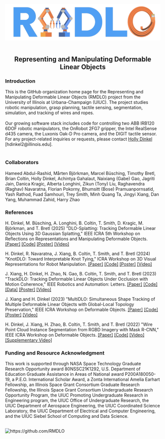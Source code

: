 
<div align="center">
  <img src="https://github.com/RMDLO/.github/blob/master/images/rmdlo_logo.png" alt="banner" width="1000px"/>
</div>
<br>
<h2 align="center"> Representing and Manipulating Deformable Linear Objects </h2>
<h3 align="left"> Introduction </h3>
This is the GitHub organization home page for the Representing and Manipulating Deformable Linear Objects (RMDLO) project from the University of Illinois at Urbana-Champaign (UIUC). The project studies robotic manipulation, grasp planning, tactile sensing, segmentation, simulation, and tracking of wires and ropes.
<br/><br/>
Our growing software stack includes code for controlling two ABB IRB120 6DOF robotic manipulators, the OnRobot 2FG7 gripper, the Intel RealSense d435 camera, the Luxonis Oak-D Pro camera, and the DIGIT tactile sensor. For any project-related inquiries or requests, please contact <a href="https://hollydinkel.github.io/">Holly Dinkel</a> [hdinkel2@illinois.edu].
<br/><br/>

<h3 align="left"> Collaborators </h3>
Hameed Abdul-Rashid, Mårten Björkman, Marcel Büsching, Timothy Bretl, Brian Coltin, Holly Dinkel, Achintya Gahalaut, Naixiang (Gabe) Gao, Jagriti Jain, Danica Kragic, Alberta Longhini, Zikun (Tony) Liu, Raghavendra (Raghav) Navaratna, Florian Pokorny, Bhumsitt (Bose) Pramuanpornsatid, Yash Rathod, Fuad Samhouri, Trey Smith, Minh Quang Ta, Jingyi Xiang, Dan Yang, Muhammad Zahid, Harry Zhao

<h3 align="left"> References </h3>

H. Dinkel, M. Büsching, A. Longhini, B. Coltin, T. Smith, D. Kragic, M. Björkman, and T. Bretl (2025) "DLO-Splatting: Tracking Deformable Linear Objects Using 3D Gaussian Splatting​," IEEE ICRA 5th Workshop on Reflections on Representations and Manipulating​ Deformable Objects. <a href="https://arxiv.org/abs/2505.08644">[Paper]</a> <a href="https://github.com/buesma/dlo-splatting">[Code]</a> <a href="https://hollydinkel.github.io/assets/pdf/ICRA2025RMDO_poster.pdf">[Poster]</a> <a href="https://www.youtube.com/watch?v=CG4WDWumGXA">[Video]</a>

H. Dinkel, R. Navaratna, J. Xiang, B. Coltin, T. Smith, and T. Bretl (2024) "KnotDLO: Toward Interpretable Knot Tying," ICRA Workshop on 3D Visual Representations for Robot Manipulation. <a href="https://openreview.net/pdf?id=vsaEOFOUyY">[Paper]</a> <a href="https://github.com/RMDLO/knotdlo">[Code]</a> <a href="https://hollydinkel.github.io/assets/pdf/ICRA20243DVRM_poster.pdf">[Poster]</a> <a href="https://youtu.be/mg30uCUtpOk">[Video]</a>

J. Xiang, H. Dinkel, H. Zhao, N. Gao, B. Coltin, T. Smith, and T. Bretl (2023) "TrackDLO: Tracking Deformable Linear Objects Under Occlusion with Motion Coherence," IEEE Robotics and Automation: Letters. <a href="https://ieeexplore.ieee.org/document/10214157">[Paper]</a> <a href="https://github.com/RMDLO/trackdlo">[Code]</a> <a href="[https://github.com/RMDLO/trackdlo](https://databank.illinois.edu/datasets/IDB-4964894)">[Data]</a> <a href="https://hollydinkel.github.io/assets/pdf/ICRA2024RMDO_poster.pdf">[Poster]</a> <a href="https://youtu.be/MxqNJsen5eg">[Video]</a>

J. Xiang and H. Dinkel (2023) "MultiDLO: Simultaneous Shape Tracking of Multiple Deformable Linear Objects with Global-Local Topology Preservation," IEEE ICRA Workshop on Deformable Objects. <a href="https://arxiv.org/pdf/2310.13245.pdf">[Paper]</a> <a href="https://github.com/RMDLO/multi-dlo">[Code]</a> <a href="https://hollydinkel.github.io/assets/pdf/ICRA2023RMDO_poster.pdf">[Poster]</a> <a href="https://youtu.be/hfiqwMxitqA">[Video]</a>

H. Dinkel, J. Xiang, H. Zhao, B. Coltin, T. Smith, and T. Bretl (2022) "Wire Point Cloud Instance Segmentation from RGBD Imagery with Mask R-CNN," IEEE ICRA Workshop on Deformable Objects. <a href="https://deformable-workshop.github.io/icra2022/spotlight/WDOICRA2022_08.pdf">[Paper]</a> <a href="https://github.com/RMDLO/COCOpen-OpenCV">[Code]</a> <a href="https://youtu.be/eqgZQckCDOY">[Video]</a> <a href="https://www.youtube.com/watch?v=H16CpeIdEHY">[Supplementary Video]</a>

<h3 align="left"> Funding and Resource Acknowledgment </h3>
This work is supported through NASA Space Technology Graduate Research Opportunity award 80NSSC21K1292, U.S. Department of Education Graduate Assistance in Areas of National award P200A180050-19, a P.E.O. International Scholar Award, a Zonta International Amelia Earhart Fellowship, an Illinois Space Grant Consortium Graduate Research Fellowship, the Illinois Space Grant Consortium Undergraduate Research Opportunity Program, the UIUC Promoting Undergraduate Research in Engineering program, the UIUC Office of Undergraduate Research, the UIUC Department of Aerospace Engineering, the UIUC Coordinated Science Laboratory, the UIUC Department of Electrical and Computer Engineering, and the UIUC Siebel School of Computing and Data Science. 
</p>
 <br>
 <img src="https://komarev.com/ghpvc/?username=RMDLO" alt="https://github.com/RMDLO" />
</p>
